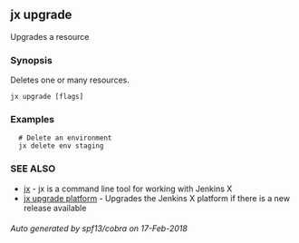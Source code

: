 ## jx upgrade

Upgrades a resource

### Synopsis


Deletes one or many resources.

```
jx upgrade [flags]
```

### Examples

```
  # Delete an environment
  jx delete env staging
```

### SEE ALSO
* [jx](jx.md)	 - jx is a command line tool for working with Jenkins X
* [jx upgrade platform](jx_upgrade_platform.md)	 - Upgrades the Jenkins X platform if there is a new release available

###### Auto generated by spf13/cobra on 17-Feb-2018
